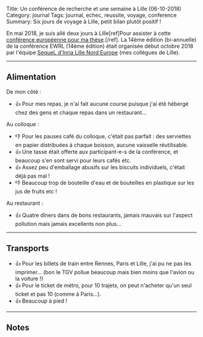 Title: Un conférence de recherche et une semaine à Lille (06-10-2018)
Category: journal
Tags: journal, echec, reussite, voyage, conference
Summary: Six jours de voyage à Lille, petit bilan plutôt positif !

En mai 2018, je suis allé deux jours à Lille[ref]Pour assister à cette [conférence européenne pour ma thèse](https://ewrl.wordpress.com/ewrl14-2018/).[/ref].
La 14ème édition (bi-annuelle) de la conférence EWRL (14ème édition) était organisée début octobre 2018 par l'équipe [SequeL d'Inria Lille Nord Europe](https://team.inria.fr/sequel/) (mes collègues de Lille).

---

## Alimentation

De mon côté :

- :+1: Pour mes repas, je n'ai fait aucune course puisque j'ai été hébergé chez des gens et chaque repas dans un restaurant…

Au colloque :

- :-1: Pour les pauses café du colloque, c'était pas parfait : des serviettes en papier distribuées à chaque boisson, aucune vaisselle réutilisable.
- :+1: Une tasse était offerte aux participant-e-s de la conférence, et beaucoup s'en sont servi pour leurs cafés etc.
- :+1: Assez peu d'emballage abusifs sur les biscuits individuels, c'était déjà pas mal !
- :-1: Beaucoup trop de bouteille d'eau et de bouteilles en plastique sur les jus de fruits etc !

Au restaurant :

- :+1: Quatre dîners dans de bons restaurants, jamais mauvais sur l'aspect pollution mais jamais excellents non plus…

---

## Transports

- :+1: Pour les billets de train entre Rennes, Paris et Lille, j'ai pu ne pas les imprimer… (bon le TGV pollue beaucoup mais bien moins que l'avion ou la voiture !)
- :+1: Pour le ticket de métro, pour 10 trajets, on peut n'acheter qu'un seul ticket et pas 10 (comme à Paris…).
- :+1: Beaucoup à pied !

---

## Notes
